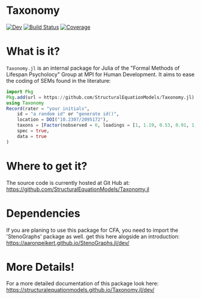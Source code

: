 # Taxonomy

[![Dev](https://img.shields.io/badge/docs-dev-blue.svg)](https://StructuralEquationModels.github.io/Taxonomy.jl/dev/)
[![Build Status](https://github.com/StructuralEquationModels/Taxonomy.jl/actions/workflows/CI.yml/badge.svg?branch=main)](https://github.com/StructuralEquationModels/Taxonomy.jl/actions/workflows/CI.yml?query=branch%3Amain)
[![Coverage](https://codecov.io/gh/StructuralEquationModels/Taxonomy.jl/branch/main/graph/badge.svg)](https://codecov.io/gh/StructuralEquationModels/Taxonomy.jl)

# What is it?
`Taxonomy.jl` is an internal package for Julia of the "Formal Methods of Lifespan Psycholocy" Group at MPI for Human Development.
It aims to ease the coding of SEMs found in the literature:

```julia
import Pkg
Pkg.add(url = https://github.com/StructuralEquationModels/Taxonomy.jl)
using Taxonomy
Record(rater = "your initials",
    id = "a random id" or "generate id()",
    location = DOI("10.2307/2095172"),
    taxons = [Factor(nobserved = 6, loadings = [1, 1.19, 0.53, 0.91, 1, 1], error_covariances_within = [10.7, 12.9, 19])],
    spec = true,
    data = true
)
```
# Where to get it?
The source code is currently hosted at Git Hub at: https://github.com/StructuralEquationModels/Taxonomy.jl

# Dependencies
If you are planing to use this package for CFA, you need to import the 'StenoGraphs' package as well.
get this here alogside an introduction: https://aaronpeikert.github.io/StenoGraphs.jl/dev/ 

# More Details!
For a more detailed documentation of this package look here: https://structuralequationmodels.github.io/Taxonomy.jl/dev/

